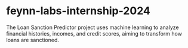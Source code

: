 # feynn-labs-internship-2024
The Loan Sanction Predictor project uses machine learning to analyze financial histories, incomes, and credit scores, aiming to transform how loans are sanctioned.
